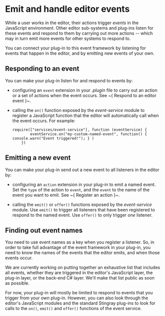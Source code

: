 # Emit and handle editor events

While a user works in the editor, their actions trigger *events* in the JavaScript environment. Other editor sub-systems and plug-ins listen for these events and respond to them by carrying out more actions -- which may in turn emit more events for other systems to respond to.

You can connect your plug-in to this event framework by listening for events that happen in the editor, and by emitting new events of your own.

## Responding to an event

You can make your plug-in listen for and respond to events by:

-	configuring an `event` extension in your *.plugin* file to carry out an action or a set of actions when the event occurs. See ~{ Respond to an editor event }~.

-	calling the `on()` function exposed by the *event-service* module to register a JavaScript function that the editor will automatically call when the event occurs. For example:

	~~~{js}
	require(["services/event-service"], function (eventService) {
			eventService.on("my-custom-named-event", function() { console.warn("Event triggered!"); } )
		})
	~~~

## Emitting a new event

You can make your plug-in send out a new event to all listeners in the editor by:

-	configuring an `action` extension in your plug-in to emit a named event. Set the `type` of the action to `event`, and the `event` to the name of the event you want to emit. See ~{ Register an action }~.

-	calling the `emit()` or `offer()` functions exposed by the *event-service* module. Use `emit()` to trigger all listeners that have been registered to respond to the named event. Use `offer()` to only trigger *one* listener.

## Finding out event names

You need to use event names as a key when you register a listener. So, in order to take full advantage of the event framework in your plug-in, you need to know the names of the events that the editor emits, and when those events occur.

We are currently working on putting together an exhaustive list that includes all events, whether they are triggered in the editor's JavaScript layer, the plug-in layer, or the back-end C# layer. We'll make that list public as soon as possible.

For now, your plug-in will mostly be limited to respond to events that you trigger from your own plug-in. However, you can also look through the editor's JavaScript modules and the standard Stingray plug-ins to look for calls to the `on()`, `emit()` and `offer()` functions of the event service.
